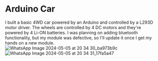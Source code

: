 # Arduino Car
I built a basic 4WD car powered by an Arduino and controlled by a L293D motor driver. The wheels are controlled by 4 DC motors and they're powered by 4 Li-ON batteries. I was planning on adding bluetooth functionality, but my module was defective, so I'll update it once I get my hands on a new module.
![WhatsApp Image 2024-05-05 at 20 34 30_ba973b9c](https://github.com/SurjaHead/arduino_car/assets/95391476/604076fc-0103-4871-a4f1-694922dfbac9)
![WhatsApp Image 2024-05-05 at 20 34 31_17fa5a47](https://github.com/SurjaHead/arduino_car/assets/95391476/b2eaf4a6-efe0-49bc-9130-bf66e1768a2a)
